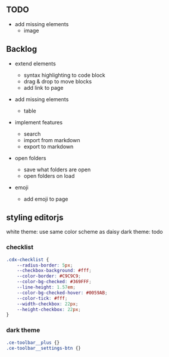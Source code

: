 ## TODO

- add missing elements
    - image

## Backlog

- extend elements
    - syntax highlighting to code block
    - drag & drop to move blocks
    - add link to page

- add missing elements
    - table

- implement features
    - search
    - import from markdown
    - export to markdown

- open folders
    - save what folders are open
    - open folders on load

- emoji
    - add emoji to page

## styling editorjs
white theme: use same color scheme as daisy
dark theme: todo

### checklist
```css
.cdx-checklist {
    --radius-border: 5px;
    --checkbox-background: #fff;
    --color-border: #C9C9C9;
    --color-bg-checked: #369FFF;
    --line-height: 1.57em;
    --color-bg-checked-hover: #0059AB;
    --color-tick: #fff;
    --width-checkbox: 22px;
    --height-checkbox: 22px;
}
```

### dark theme
```css
.ce-toolbar__plus {}
.ce-toolbar__settings-btn {}
```